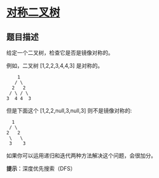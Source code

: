 # [对称二叉树][Title]

## 题目描述

给定一个二叉树，检查它是否是镜像对称的。

例如，二叉树 [1,2,2,3,4,4,3] 是对称的。

        1
       / \
      2   2
     / \ / \
    3  4 4  3

但是下面这个 [1,2,2,null,3,null,3] 则不是镜像对称的:

      1
     / \
    2   2
     \   \
     3    3
如果你可以运用递归和迭代两种方法解决这个问题，会很加分。

**提示**：深度优先搜索（DFS）

[Title]: https://leetcode-cn.com/problems/symmetric-tree/description/